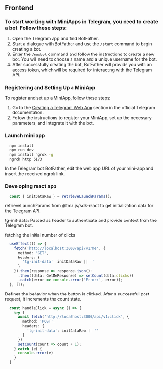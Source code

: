 ## Frontend

### To start working with MiniApps in Telegram, you need to create a bot. Follow these steps:

1. Open the Telegram app and find BotFather.
2. Start a dialogue with BotFather and use the `/start` command to begin creating a bot.
3. Enter the `/newbot` command and follow the instructions to create a new bot. You will need to choose a name and a unique username for the bot.
4. After successfully creating the bot, BotFather will provide you with an access token, which will be required for interacting with the Telegram API.

### Registering and Setting Up a MiniApp

To register and set up a MiniApp, follow these steps:

1. Go to the [Creating a Telegram Web App](https://core.telegram.org/bots/webapps) section in the official Telegram documentation.
2. Follow the instructions to register your MiniApp, set up the necessary parameters, and integrate it with the bot.

### Launch mini app

```bash
  npm install
  npm run dev
  npm install ngrok -g
  ngrok http 5173  
```

In the Telegram bot BotFather, edit the web app URL of your mini-app and insert the received ngrok link.


### Developing react app

```ts
  const { initDataRaw } = retrieveLaunchParams();
```

retrieveLaunchParams from @tma.js/sdk-react to get initialization data for the Telegram API.

tg-init-data: Passed as header to authenticate and provide context from the Telegram bot.

fetching the initial number of clicks

```ts
  useEffect(() => {
    fetch('http://localhost:3000/api/v1/me', {
      method: 'GET',
      headers: {
        'tg-init-data': initDataRaw || ''
      }
    }).then(response => response.json())
      .then((data: GetMeResponse) => setCount(data.clicks))
      .catch(error => console.error('Error:', error));
  }, []);
```

Defines the behavior when the button is clicked.
After a successful post request, it increments the count state.

```ts
  const handleClick = async () => {
    try {
      await fetch('http://localhost:3000/api/v1/click', {
        method: 'POST',
        headers: {
          'tg-init-data': initDataRaw || ''
        }
      })
      setCount(count => count + 1);
    } catch (e) {
      console.error(e);
    }
  }
```
